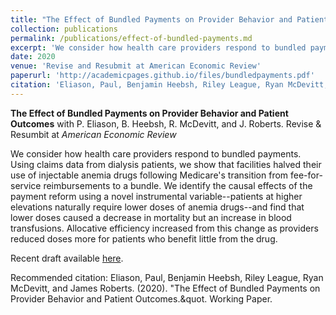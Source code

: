 ```yaml
---
title: "The Effect of Bundled Payments on Provider Behavior and Patient Outcomes"
collection: publications
permalink: /publications/effect-of-bundled-payments.md
excerpt: 'We consider how health care providers respond to bundled payments. Using claims data from dialysis patients, we show that facilities halved their use of injectable anemia drugs following Medicare's transition from fee-for-service reimbursements to a bundle. We identify the causal effects of the payment reform using a novel instrumental variable--patients at higher elevations naturally require lower doses of anemia drugs--and find that lower doses caused a decrease in mortality but an increase in blood transfusions. Allocative efficiency increased from this change as providers reduced doses more for patients who benefit little from the drug.'
date: 2020
venue: 'Revise and Resubmit at American Economic Review'
paperurl: 'http://academicpages.github.io/files/bundledpayments.pdf'
citation: 'Eliason, Paul, Benjamin Heebsh, Riley League, Ryan McDevitt, and James Roberts. (2020). &quot;The Effect of Bundled Payments on Provider Behavior and Patient Outcomes.&quot. Working Paper.'
---
```


**The Effect of Bundled Payments on Provider Behavior and Patient Outcomes**
with P. Eliason, B. Heebsh, R. McDevitt, and J. Roberts.
Revise & Resumbit at _American Economic Review_

We consider how health care providers respond to bundled payments. Using claims data from dialysis patients, we show that facilities halved their use of injectable anemia drugs following Medicare's transition from fee-for-service reimbursements to a bundle. We identify the causal effects of the payment reform using a novel instrumental variable--patients at higher elevations naturally require lower doses of anemia drugs--and find that lower doses caused a decrease in mortality but an increase in blood transfusions. Allocative efficiency increased from this change as providers reduced doses more for patients who benefit little from the drug.

Recent draft available [here](http://academicpages.github.io/files/bundledpayments.pdf).

Recommended citation: Eliason, Paul, Benjamin Heebsh, Riley League, Ryan McDevitt, and James Roberts. (2020). &quot;The Effect of Bundled Payments on Provider Behavior and Patient Outcomes.&quot. Working Paper.
